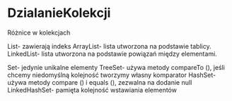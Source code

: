# DzialanieKolekcji
Różnice w kolekcjach

List- zawierają indeks
ArrayList- lista utworzona na podstawie tablicy.
LinkedList- lista utworzona na podstawie powiązań między elementami.

Set- jedynie unikalne elementy
TreeSet- używa metody compareTo (), jeśli chcemy niedomyślną kolejność tworzymy własny komparator
HashSet- używa  metody compare () i equals (), zezwalna na dodanie null
LinkedHashSet- pamięta kolejność wstawiania elementów
